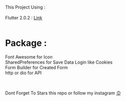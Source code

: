 This Project Using :
<br>
<br>
Flutter 2.0.2 : <a href="https://storage.googleapis.com/flutter_infra_release/releases/stable/windows/flutter_windows_2.0.2-stable.zip"> Link </a>
<br>
<br>
<h1> Package : </h1>
Font Awesome for Icon <br>
SharedPreferences for Save Data Login like Cookies <br>
Form Builder for Created Form <br>
http or dio for API <br>
<br>
<br>
<p> Dont Forget To Stars this repo or follow my instagram <a href="https://instagram.com/io.velino"> :D

